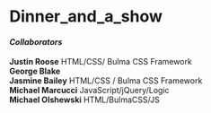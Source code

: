 # Dinner_and_a_show


#### __*Collaborators*__

__Justin Roose__ HTML/CSS/ Bulma CSS Framework  
__George Blake__  
__Jasmine Bailey__ HTML/CSS / Bulma CSS Framework  
__Michael Marcucci__ JavaScript/jQuery/Logic  
__Michael Olshewski__ HTML/BulmaCSS/JS  
